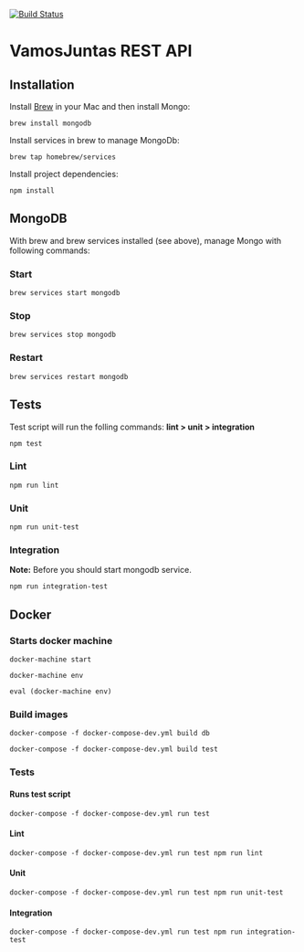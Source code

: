 [![Build Status](https://snap-ci.com/VamosJuntas/vamosjuntas-api/branch/master/build_image)](https://snap-ci.com/VamosJuntas/vamosjuntas-api/branch/master)

# VamosJuntas REST API

## Installation

Install [Brew](http://brew.sh/) in your Mac and then install Mongo:

```
brew install mongodb
```

Install services in brew to manage MongoDb:


```
brew tap homebrew/services
```


Install project dependencies:

```
npm install
```

## MongoDB

With brew and brew services installed (see above), manage Mongo with following commands:

### Start

```
brew services start mongodb
```

### Stop

```
brew services stop mongodb
```

### Restart

```
brew services restart mongodb
```

## Tests

Test script will run the folling commands: **lint > unit > integration**

```
npm test
```

### Lint

```
npm run lint
```

### Unit

```
npm run unit-test
```

### Integration

**Note:** Before you should start mongodb service.

```
npm run integration-test
```

## Docker

### Starts docker machine

```
docker-machine start

docker-machine env

eval (docker-machine env)
```

###  Build images

```
docker-compose -f docker-compose-dev.yml build db

docker-compose -f docker-compose-dev.yml build test
```

### Tests

#### Runs test script

```
docker-compose -f docker-compose-dev.yml run test
```

#### Lint

```
docker-compose -f docker-compose-dev.yml run test npm run lint
```

#### Unit

```
docker-compose -f docker-compose-dev.yml run test npm run unit-test
```

#### Integration

```
docker-compose -f docker-compose-dev.yml run test npm run integration-test
```
